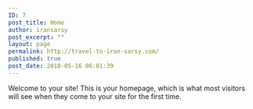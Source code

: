 ```yaml
---
ID: 7
post_title: Home
author: iransarsy
post_excerpt: ""
layout: page
permalink: http://travel-to-iran-sarsy.com/
published: true
post_date: 2018-05-16 06:01:39
---
```

Welcome to your site! This is your homepage, which is what most visitors will see when they come to your site for the first time.
